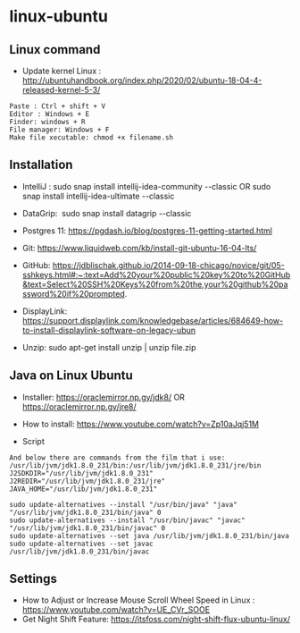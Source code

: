 # linux-ubuntu

## Linux command

- Update kernel Linux : http://ubuntuhandbook.org/index.php/2020/02/ubuntu-18-04-4-released-kernel-5-3/

```
Paste : Ctrl + shift + V
Editor : Windows + E
Finder: windows + R
File manager: Windows + F
Make file xecutable: chmod +x filename.sh
```

## Installation
- IntelliJ : sudo snap install intellij-idea-community --classic OR sudo snap install intellij-idea-ultimate --classic
- DataGrip:  sudo snap install datagrip --classic
- Postgres 11: https://pgdash.io/blog/postgres-11-getting-started.html

- Git: https://www.liquidweb.com/kb/install-git-ubuntu-16-04-lts/
- GitHub: https://jdblischak.github.io/2014-09-18-chicago/novice/git/05-sshkeys.html#:~:text=Add%20your%20public%20key%20to%20GitHub&text=Select%20SSH%20Keys%20from%20the,your%20github%20password%20if%20prompted.

- DisplayLink: https://support.displaylink.com/knowledgebase/articles/684649-how-to-install-displaylink-software-on-legacy-ubun

- Unzip: sudo apt-get install unzip | unzip file.zip


## Java on Linux Ubuntu

- Installer: https://oraclemirror.np.gy/jdk8/  OR https://oraclemirror.np.gy/jre8/
- How to install: https://www.youtube.com/watch?v=Zp10aJqj51M

- Script

```
And below there are commands from the film that i use:
/usr/lib/jvm/jdk1.8.0_231/bin:/usr/lib/jvm/jdk1.8.0_231/jre/bin
J2SDKDIR="/usr/lib/jvm/jdk1.8.0_231"
J2REDIR="/usr/lib/jvm/jdk1.8.0_231/jre"
JAVA_HOME="/usr/lib/jvm/jdk1.8.0_231"

sudo update-alternatives --install "/usr/bin/java" "java" "/usr/lib/jvm/jdk1.8.0_231/bin/java" 0
sudo update-alternatives --install "/usr/bin/javac" "javac" "/usr/lib/jvm/jdk1.8.0_231/bin/javac" 0
sudo update-alternatives --set java /usr/lib/jvm/jdk1.8.0_231/bin/java
sudo update-alternatives --set javac /usr/lib/jvm/jdk1.8.0_231/bin/javac

```

## Settings
- How to Adjust or Increase Mouse Scroll Wheel Speed in Linux : https://www.youtube.com/watch?v=UE_CVr_SOOE
- Get Night Shift Feature: https://itsfoss.com/night-shift-flux-ubuntu-linux/

